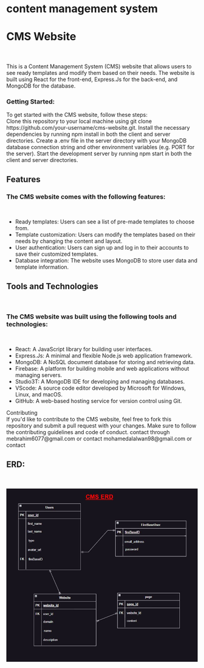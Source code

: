 # content management system

<h1>CMS Website</h1>
<br><br>
This is a Content Management System (CMS) website that allows users to see ready templates and modify them based on their needs. The website is built using React for the front-end, Express.Js for the back-end, and MongoDB for the database.
<br>
<h3>Getting Started:</h3>
To get started with the CMS website, follow these steps:
<br>
Clone this repository to your local machine using git clone https://github.com/your-username/cms-website.git.
Install the necessary dependencies by running npm install in both the client and server directories.
Create a .env file in the server directory with your MongoDB database connection string and other environment variables (e.g. PORT for the server).
Start the development server by running npm start in both the client and server directories.
<br>
<h2>Features</h2>
<h3>The CMS website comes with the following features:</h3>
<br>
<ul>
    <li>Ready templates: Users can see a list of pre-made templates to choose from.</li>
    <li>Template customization: Users can modify the templates based on their needs by changing the content and layout.</li>
    <li>User authentication: Users can sign up and log in to their accounts to save their customized templates.</li>
    <li>Database integration: The website uses MongoDB to store user data and template information.</li>
</ul>
<h2>Tools and Technologies</h2>
<br>
<h3>The CMS website was built using the following tools and technologies:</h3>
<br>
<ul>
    <li>React: A JavaScript library for building user interfaces.</li>
    <li>Express.Js: A minimal and flexible Node.js web application framework.</li>
    <li>MongoDB: A NoSQL document database for storing and retrieving data.</li>
    <li>Firebase: A platform for building mobile and web applications without managing servers.</li>
    <li>Studio3T: A MongoDB IDE for developing and managing databases.</li>
    <li>VScode: A source code editor developed by Microsoft for Windows, Linux, and macOS.</li>
    <li>GitHub: A web-based hosting service for version control using Git.</li>
</ul>
Contributing
<br>
If you'd like to contribute to the CMS website, feel free to fork this repository and submit a pull request with your changes. Make sure to follow the contributing guidelines and code of conduct.
contact through mebrahim6077@gmail.com or contact mohamedalalwan98@gmail.com or contact 
<br>
<h2>ERD:</h2>
<br><br>
<img src="ERD.JPG">